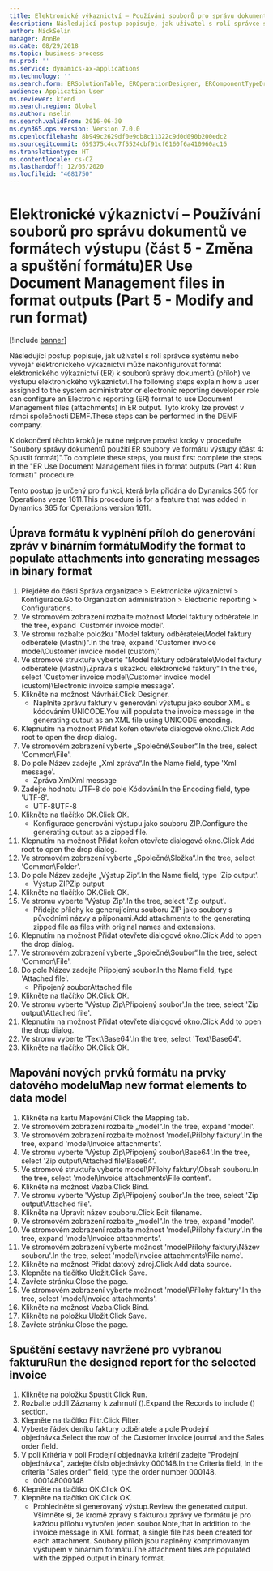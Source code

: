 ```yaml
---
title: Elektronické výkaznictví – Používání souborů pro správu dokumentů ve formátech výstupu (část 5 - Změna a spuštění formátu)
description: Následující postup popisuje, jak uživatel s rolí správce systému nebo vývojář elektronického výkaznictví může nakonfigurovat formát elektronického výkaznictví (ER) k souborů správy dokumentů (příloh) ve výstupu elektronického výkaznictví.
author: NickSelin
manager: AnnBe
ms.date: 08/29/2018
ms.topic: business-process
ms.prod: ''
ms.service: dynamics-ax-applications
ms.technology: ''
ms.search.form: ERSolutionTable, EROperationDesigner, ERComponentTypeDropDialog, ERExpressionDesignerFormula, SysQueryForm
audience: Application User
ms.reviewer: kfend
ms.search.region: Global
ms.author: nselin
ms.search.validFrom: 2016-06-30
ms.dyn365.ops.version: Version 7.0.0
ms.openlocfilehash: 8b949c2629df0e9db8c11322c9d0d090b200edc2
ms.sourcegitcommit: 659375c4cc7f5524cbf91cf6160f6a410960ac16
ms.translationtype: HT
ms.contentlocale: cs-CZ
ms.lasthandoff: 12/05/2020
ms.locfileid: "4681750"
---
```

# <a name="er-use-document-management-files-in-format-outputs-part-5---modify-and-run-format"></a><span data-ttu-id="8ed96-103">Elektronické výkaznictví – Používání souborů pro správu dokumentů ve formátech výstupu (část 5 - Změna a spuštění formátu)</span><span class="sxs-lookup"><span data-stu-id="8ed96-103">ER Use Document Management files in format outputs (Part 5 - Modify and run format)</span></span>

[!include [banner](../../includes/banner.md)]

<span data-ttu-id="8ed96-104">Následující postup popisuje, jak uživatel s rolí správce systému nebo vývojář elektronického výkaznictví může nakonfigurovat formát elektronického výkaznictví (ER) k souborů správy dokumentů (příloh) ve výstupu elektronického výkaznictví.</span><span class="sxs-lookup"><span data-stu-id="8ed96-104">The following steps explain how a user assigned to the system administrator or electronic reporting developer role can configure an Electronic reporting (ER) format to use Document Management files (attachments) in ER output.</span></span> <span data-ttu-id="8ed96-105">Tyto kroky lze provést v rámci společnosti DEMF.</span><span class="sxs-lookup"><span data-stu-id="8ed96-105">These steps can be performed in the DEMF company.</span></span>

<span data-ttu-id="8ed96-106">K dokončení těchto kroků je nutné nejprve provést kroky v proceduře "Soubory správy dokumentů použití ER soubory ve formátu výstupy (část 4: Spustit formát)".</span><span class="sxs-lookup"><span data-stu-id="8ed96-106">To complete these steps, you must first complete the steps in the "ER Use Document Management files in format outputs (Part 4: Run format)" procedure.</span></span>

<span data-ttu-id="8ed96-107">Tento postup je určený pro funkci, která byla přidána do Dynamics 365 for Operations verze 1611.</span><span class="sxs-lookup"><span data-stu-id="8ed96-107">This procedure is for a feature that was added in Dynamics 365 for Operations version 1611.</span></span>


## <a name="modify-the-format-to-populate-attachments-into-generating-messages-in-binary-format"></a><span data-ttu-id="8ed96-108">Úprava formátu k vyplnění příloh do generování zpráv v binárním formátu</span><span class="sxs-lookup"><span data-stu-id="8ed96-108">Modify the format to populate attachments into generating messages in binary format</span></span>
1. <span data-ttu-id="8ed96-109">Přejděte do části Správa organizace > Elektronické výkaznictví > Konfigurace.</span><span class="sxs-lookup"><span data-stu-id="8ed96-109">Go to Organization administration > Electronic reporting > Configurations.</span></span>
2. <span data-ttu-id="8ed96-110">Ve stromovém zobrazení rozbalte možnost Model faktury odběratele.</span><span class="sxs-lookup"><span data-stu-id="8ed96-110">In the tree, expand 'Customer invoice model'.</span></span>
3. <span data-ttu-id="8ed96-111">Ve stromu rozbalte položku "Model faktury odběratele\Model faktury odběratele (vlastní)".</span><span class="sxs-lookup"><span data-stu-id="8ed96-111">In the tree, expand 'Customer invoice model\Customer invoice model (custom)'.</span></span>
4. <span data-ttu-id="8ed96-112">Ve stromové struktuře vyberte "Model faktury odběratele\Model faktury odběratele (vlastní)\Zpráva s ukázkou elektronické faktury".</span><span class="sxs-lookup"><span data-stu-id="8ed96-112">In the tree, select 'Customer invoice model\Customer invoice model (custom)\Electronic invoice sample message'.</span></span>
5. <span data-ttu-id="8ed96-113">Klikněte na možnost Návrhář.</span><span class="sxs-lookup"><span data-stu-id="8ed96-113">Click Designer.</span></span>
    * <span data-ttu-id="8ed96-114">Naplníte zprávu faktury v generování výstupu jako soubor XML s kódováním UNICODE.</span><span class="sxs-lookup"><span data-stu-id="8ed96-114">You will populate the invoice message in the generating output as an XML file using UNICODE encoding.</span></span>  
6. <span data-ttu-id="8ed96-115">Klepnutím na možnost Přidat kořen otevřete dialogové okno.</span><span class="sxs-lookup"><span data-stu-id="8ed96-115">Click Add root to open the drop dialog.</span></span>
7. <span data-ttu-id="8ed96-116">Ve stromovém zobrazení vyberte „Společné\Soubor“.</span><span class="sxs-lookup"><span data-stu-id="8ed96-116">In the tree, select 'Common\File'.</span></span>
8. <span data-ttu-id="8ed96-117">Do pole Název zadejte „Xml zpráva“.</span><span class="sxs-lookup"><span data-stu-id="8ed96-117">In the Name field, type 'Xml message'.</span></span>
    * <span data-ttu-id="8ed96-118">Zpráva Xml</span><span class="sxs-lookup"><span data-stu-id="8ed96-118">Xml message</span></span>  
9. <span data-ttu-id="8ed96-119">Zadejte hodnotu UTF-8 do pole Kódování.</span><span class="sxs-lookup"><span data-stu-id="8ed96-119">In the Encoding field, type 'UTF-8'.</span></span>
    * <span data-ttu-id="8ed96-120">UTF-8</span><span class="sxs-lookup"><span data-stu-id="8ed96-120">UTF-8</span></span>  
10. <span data-ttu-id="8ed96-121">Klikněte na tlačítko OK.</span><span class="sxs-lookup"><span data-stu-id="8ed96-121">Click OK.</span></span>
    * <span data-ttu-id="8ed96-122">Konfigurace generování výstupu jako souboru ZIP.</span><span class="sxs-lookup"><span data-stu-id="8ed96-122">Configure the generating output as a zipped file.</span></span>  
11. <span data-ttu-id="8ed96-123">Klepnutím na možnost Přidat kořen otevřete dialogové okno.</span><span class="sxs-lookup"><span data-stu-id="8ed96-123">Click Add root to open the drop dialog.</span></span>
12. <span data-ttu-id="8ed96-124">Ve stromovém zobrazení vyberte „Společné\Složka“.</span><span class="sxs-lookup"><span data-stu-id="8ed96-124">In the tree, select 'Common\Folder'.</span></span>
13. <span data-ttu-id="8ed96-125">Do pole Název zadejte „Výstup Zip“.</span><span class="sxs-lookup"><span data-stu-id="8ed96-125">In the Name field, type 'Zip output'.</span></span>
    * <span data-ttu-id="8ed96-126">Výstup ZIP</span><span class="sxs-lookup"><span data-stu-id="8ed96-126">Zip output</span></span>  
14. <span data-ttu-id="8ed96-127">Klikněte na tlačítko OK.</span><span class="sxs-lookup"><span data-stu-id="8ed96-127">Click OK.</span></span>
15. <span data-ttu-id="8ed96-128">Ve stromu vyberte 'Výstup Zip'.</span><span class="sxs-lookup"><span data-stu-id="8ed96-128">In the tree, select 'Zip output'.</span></span>
    * <span data-ttu-id="8ed96-129">Přidejte přílohy ke generujícímu souboru ZIP jako soubory s původními názvy a příponami.</span><span class="sxs-lookup"><span data-stu-id="8ed96-129">Add attachments to the generating zipped file as files with original names and extensions.</span></span>  
16. <span data-ttu-id="8ed96-130">Klepnutím na možnost Přidat otevřete dialogové okno.</span><span class="sxs-lookup"><span data-stu-id="8ed96-130">Click Add to open the drop dialog.</span></span>
17. <span data-ttu-id="8ed96-131">Ve stromovém zobrazení vyberte „Společné\Soubor“.</span><span class="sxs-lookup"><span data-stu-id="8ed96-131">In the tree, select 'Common\File'.</span></span>
18. <span data-ttu-id="8ed96-132">Do pole Název zadejte Připojený soubor.</span><span class="sxs-lookup"><span data-stu-id="8ed96-132">In the Name field, type 'Attached file'.</span></span>
    * <span data-ttu-id="8ed96-133">Připojený soubor</span><span class="sxs-lookup"><span data-stu-id="8ed96-133">Attached file</span></span>  
19. <span data-ttu-id="8ed96-134">Klikněte na tlačítko OK.</span><span class="sxs-lookup"><span data-stu-id="8ed96-134">Click OK.</span></span>
20. <span data-ttu-id="8ed96-135">Ve stromu vyberte 'Výstup Zip\Připojený soubor'.</span><span class="sxs-lookup"><span data-stu-id="8ed96-135">In the tree, select 'Zip output\Attached file'.</span></span>
21. <span data-ttu-id="8ed96-136">Klepnutím na možnost Přidat otevřete dialogové okno.</span><span class="sxs-lookup"><span data-stu-id="8ed96-136">Click Add to open the drop dialog.</span></span>
22. <span data-ttu-id="8ed96-137">Ve stromu vyberte 'Text\Base64'.</span><span class="sxs-lookup"><span data-stu-id="8ed96-137">In the tree, select 'Text\Base64'.</span></span>
23. <span data-ttu-id="8ed96-138">Klikněte na tlačítko OK.</span><span class="sxs-lookup"><span data-stu-id="8ed96-138">Click OK.</span></span>

## <a name="map-new-format-elements-to-data-model"></a><span data-ttu-id="8ed96-139">Mapování nových prvků formátu na prvky datového modelu</span><span class="sxs-lookup"><span data-stu-id="8ed96-139">Map new format elements to data model</span></span>
1. <span data-ttu-id="8ed96-140">Klikněte na kartu Mapování.</span><span class="sxs-lookup"><span data-stu-id="8ed96-140">Click the Mapping tab.</span></span>
2. <span data-ttu-id="8ed96-141">Ve stromovém zobrazení rozbalte „model“.</span><span class="sxs-lookup"><span data-stu-id="8ed96-141">In the tree, expand 'model'.</span></span>
3. <span data-ttu-id="8ed96-142">Ve stromovém zobrazení rozbalte možnost 'model\Přílohy faktury'.</span><span class="sxs-lookup"><span data-stu-id="8ed96-142">In the tree, expand 'model\Invoice attachments'.</span></span>
4. <span data-ttu-id="8ed96-143">Ve stromu vyberte 'Výstup Zip\Připojený soubor\Base64'.</span><span class="sxs-lookup"><span data-stu-id="8ed96-143">In the tree, select 'Zip output\Attached file\Base64'.</span></span>
5. <span data-ttu-id="8ed96-144">Ve stromové struktuře vyberte model\Přílohy faktury\Obsah souboru.</span><span class="sxs-lookup"><span data-stu-id="8ed96-144">In the tree, select 'model\Invoice attachments\File content'.</span></span>
6. <span data-ttu-id="8ed96-145">Klikněte na možnost Vazba.</span><span class="sxs-lookup"><span data-stu-id="8ed96-145">Click Bind.</span></span>
7. <span data-ttu-id="8ed96-146">Ve stromu vyberte 'Výstup Zip\Připojený soubor'.</span><span class="sxs-lookup"><span data-stu-id="8ed96-146">In the tree, select 'Zip output\Attached file'.</span></span>
8. <span data-ttu-id="8ed96-147">Klikněte na Upravit název souboru.</span><span class="sxs-lookup"><span data-stu-id="8ed96-147">Click Edit filename.</span></span>
9. <span data-ttu-id="8ed96-148">Ve stromovém zobrazení rozbalte „model“.</span><span class="sxs-lookup"><span data-stu-id="8ed96-148">In the tree, expand 'model'.</span></span>
10. <span data-ttu-id="8ed96-149">Ve stromovém zobrazení rozbalte možnost 'model\Přílohy faktury'.</span><span class="sxs-lookup"><span data-stu-id="8ed96-149">In the tree, expand 'model\Invoice attachments'.</span></span>
11. <span data-ttu-id="8ed96-150">Ve stromovém zobrazení vyberte možnost 'modelPřílohy faktury\Název souboru'.</span><span class="sxs-lookup"><span data-stu-id="8ed96-150">In the tree, select 'model\Invoice attachments\File name'.</span></span>
12. <span data-ttu-id="8ed96-151">Klikněte na možnost Přidat datový zdroj.</span><span class="sxs-lookup"><span data-stu-id="8ed96-151">Click Add data source.</span></span>
13. <span data-ttu-id="8ed96-152">Klepněte na tlačítko Uložit.</span><span class="sxs-lookup"><span data-stu-id="8ed96-152">Click Save.</span></span>
14. <span data-ttu-id="8ed96-153">Zavřete stránku.</span><span class="sxs-lookup"><span data-stu-id="8ed96-153">Close the page.</span></span>
15. <span data-ttu-id="8ed96-154">Ve stromovém zobrazení vyberte možnost 'model\Přílohy faktury'.</span><span class="sxs-lookup"><span data-stu-id="8ed96-154">In the tree, select 'model\Invoice attachments'.</span></span>
16. <span data-ttu-id="8ed96-155">Klikněte na možnost Vazba.</span><span class="sxs-lookup"><span data-stu-id="8ed96-155">Click Bind.</span></span>
17. <span data-ttu-id="8ed96-156">Klikněte na položku Uložit.</span><span class="sxs-lookup"><span data-stu-id="8ed96-156">Click Save.</span></span>
18. <span data-ttu-id="8ed96-157">Zavřete stránku.</span><span class="sxs-lookup"><span data-stu-id="8ed96-157">Close the page.</span></span>

## <a name="run-the-designed-report-for-the-selected-invoice"></a><span data-ttu-id="8ed96-158">Spuštění sestavy navržené pro vybranou fakturu</span><span class="sxs-lookup"><span data-stu-id="8ed96-158">Run the designed report for the selected invoice</span></span>
1. <span data-ttu-id="8ed96-159">Klikněte na položku Spustit.</span><span class="sxs-lookup"><span data-stu-id="8ed96-159">Click Run.</span></span>
2. <span data-ttu-id="8ed96-160">Rozbalte oddíl Záznamy k zahrnutí ().</span><span class="sxs-lookup"><span data-stu-id="8ed96-160">Expand the Records to include () section.</span></span>
3. <span data-ttu-id="8ed96-161">Klepněte na tlačítko Filtr.</span><span class="sxs-lookup"><span data-stu-id="8ed96-161">Click Filter.</span></span>
4. <span data-ttu-id="8ed96-162">Vyberte řádek deníku faktury odběratele a pole Prodejní objednávka.</span><span class="sxs-lookup"><span data-stu-id="8ed96-162">Select the row of the Customer invoice journal and the Sales order field.</span></span>
5. <span data-ttu-id="8ed96-163">V poli Kritéria v poli Prodejní objednávka kritérií zadejte "Prodejní objednávka", zadejte číslo objednávky 000148.</span><span class="sxs-lookup"><span data-stu-id="8ed96-163">In the Criteria field, In the criteria "Sales order" field, type the order number 000148.</span></span>
    * <span data-ttu-id="8ed96-164">000148</span><span class="sxs-lookup"><span data-stu-id="8ed96-164">000148</span></span>  
6. <span data-ttu-id="8ed96-165">Klepněte na tlačítko OK.</span><span class="sxs-lookup"><span data-stu-id="8ed96-165">Click OK.</span></span>
7. <span data-ttu-id="8ed96-166">Klepněte na tlačítko OK.</span><span class="sxs-lookup"><span data-stu-id="8ed96-166">Click OK.</span></span>
    * <span data-ttu-id="8ed96-167">Prohlédněte si generovaný výstup.</span><span class="sxs-lookup"><span data-stu-id="8ed96-167">Review the generated output.</span></span> <span data-ttu-id="8ed96-168">Všimněte si, že kromě zprávy s fakturou zprávy ve formátu je pro každou přílohu vytvořen jeden soubor.</span><span class="sxs-lookup"><span data-stu-id="8ed96-168">Note,that in addition to the invoice message in XML format, a single file has been created for each attachment.</span></span> <span data-ttu-id="8ed96-169">Soubory příloh jsou naplněny komprimovaným výstupem v binárním formátu.</span><span class="sxs-lookup"><span data-stu-id="8ed96-169">The attachment files are populated with the zipped output in binary format.</span></span>  

